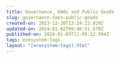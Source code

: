 ```yaml
---
title: Governance, DAOs and Public Goods
slug: governance-daos-public-goods
created-on: 2023-12-20T13:24:23.929Z
updated-on: 2024-01-02T09:46:51.578Z
published-on: 2024-01-05T11:05:12.994Z
tags: ecosystem-tags
layout: "[ecosystem-tags].html"
---
```


